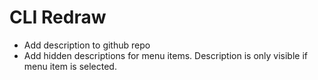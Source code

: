# CLI Redraw

* Add description to github repo
* Add hidden descriptions for menu items. Description is only visible if menu item is selected.
